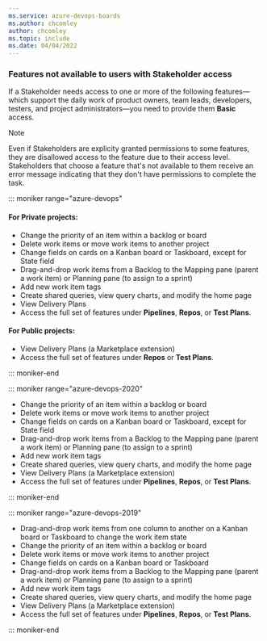 ```yaml
---
ms.service: azure-devops-boards
ms.author: chcomley
author: chcomley
ms.topic: include
ms.date: 04/04/2022
---
```


### Features not available to users with Stakeholder access 

If a Stakeholder needs access to one or more of the following features&mdash;which support the daily work of product owners, team leads, developers, testers, and project administrators&mdash;you need to provide them **Basic** access.   

> [!NOTE]   
> Even if Stakeholders are explicity granted permissions to some features, they are disallowed access to the feature due to their access level. Stakeholders that choose a feature that's not available to them  receive an error message indicating that they don't have permissions to complete the task.


::: moniker range="azure-devops"

#### For Private projects:

- Change the priority of an item within a backlog or board 
- Delete work items or move work items to another project 
- Change fields on cards on a Kanban board or Taskboard, except for State field 
- Drag-and-drop work items from a Backlog to the Mapping pane (parent a work item) or Planning pane (to assign to a sprint)   
- Add new work item tags  
- Create shared queries, view query charts, and modify the home page  
- View Delivery Plans        
- Access the full set of features under **Pipelines**, **Repos**, or **Test Plans**.   

#### For Public projects:

- View Delivery Plans (a Marketplace extension)    
- Access the full set of features under **Repos** or **Test Plans**.

::: moniker-end


::: moniker range="azure-devops-2020"

- Change the priority of an item within a backlog or board 
- Delete work items or move work items to another project 
- Change fields on cards on a Kanban board or Taskboard, except for State field 
- Drag-and-drop work items from a Backlog to the Mapping pane (parent a work item) or Planning pane (to assign to a sprint)   
- Add new work item tags  
- Create shared queries, view query charts, and modify the home page  
- View Delivery Plans  (a Marketplace extension)         
- Access the full set of features under **Pipelines**, **Repos**, or **Test Plans**.     

::: moniker-end

::: moniker range="azure-devops-2019"

- Drag-and-drop work items from one column to another on a Kanban board or Taskboard to change the work item state
- Change the priority of an item within a backlog or board 
- Delete work items or move work items to another project 
- Change fields on cards on a Kanban board or Taskboard 
- Drag-and-drop work items from a Backlog to the Mapping pane (parent a work item) or Planning pane (to assign to a sprint)   
- Add new work item tags  
- Create shared queries, view query charts, and modify the home page  
- View Delivery Plans  (a Marketplace extension)         
- Access the full set of features under **Pipelines**, **Repos**, or **Test Plans**.   

::: moniker-end





